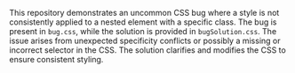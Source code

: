 This repository demonstrates an uncommon CSS bug where a style is not consistently applied to a nested element with a specific class. The bug is present in `bug.css`, while the solution is provided in `bugSolution.css`.  The issue arises from unexpected specificity conflicts or possibly a missing or incorrect selector in the CSS. The solution clarifies and modifies the CSS to ensure consistent styling.